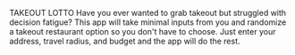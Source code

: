 TAKEOUT LOTTO
Have you ever wanted to grab takeout but struggled with decision fatigue? This app will take minimal inputs from you and
randomize a takeout restaurant option so you don't have to choose. Just enter your address, travel radius, and budget
and the app will do the rest.